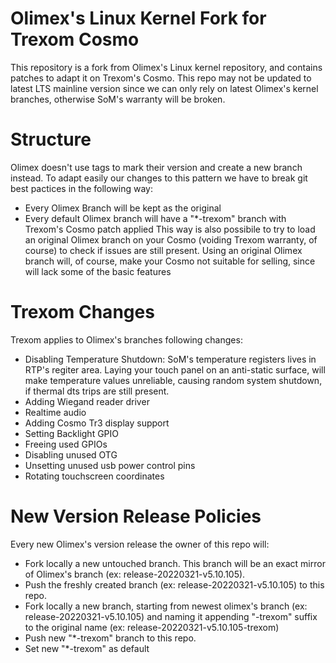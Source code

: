 # Olimex's Linux Kernel Fork for Trexom Cosmo
This repository is a fork from Olimex's Linux kernel repository, and contains patches to adapt it on Trexom's Cosmo.
This repo may not be updated to latest LTS mainline version since we can only rely on latest Olimex's kernel branches, otherwise SoM's warranty will be broken.


# Structure
Olimex doesn't use tags to mark their version and create a new branch instead.
To adapt easily our changes to this pattern we have to break git best pactices in the following way:
* Every Olimex Branch will be kept as the original
* Every default Olimex branch will have a "*-trexom" branch with Trexom's Cosmo patch applied
This way is also possibile to try to load an original Olimex branch on your Cosmo (voiding Trexom warranty, of course) to check if issues are still present.
Using an original Olimex branch will, of course, make your Cosmo not suitable for selling, since will lack some of the basic features


# Trexom Changes
Trexom applies to Olimex's branches following changes:
* Disabling Temperature Shutdown: SoM's temperature registers lives in RTP's regiter area. Laying your touch panel on an anti-static surface, will make temperature values unreliable, causing random system shutdown, if thermal dts trips are still present.
* Adding Wiegand reader driver
* Realtime audio
* Adding Cosmo Tr3 display support
* Setting Backlight GPIO
* Freeing used GPIOs
* Disabling unused OTG
* Unsetting unused usb power control pins
* Rotating touchscreen coordinates


# New Version Release Policies
Every new Olimex's version release the owner of this repo will:
* Fork locally a new untouched branch. This branch will be an exact mirror of Olimex's branch (ex: release-20220321-v5.10.105).
* Push the freshly created branch (ex: release-20220321-v5.10.105) to this repo.
* Fork locally a new branch, starting from newest olimex's branch (ex: release-20220321-v5.10.105) and naming it appending "-trexom" suffix to the original name (ex: release-20220321-v5.10.105-trexom)
* Push new "*-trexom" branch to this repo.
* Set new "*-trexom" as default
